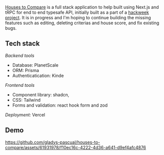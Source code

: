 [Houses to Compare](https://houses-to-compare.vercel.app/) is a full stack application to help built using Next.js and tRPC for end to end typesafe API, initially built as a part of a [hackweek project](https://docs.google.com/presentation/d/1-g8Xs3qOWvq4zZJF62AfbrL1xggxDhGdpc-qAglK6GA/edit#slide=id.p). It is in progress and I'm hoping to continue building the missing features such as editing, deleting criterias and house score, and fix existing bugs.



## Tech stack

_Backend tools_
- Database: PlanetScale
- ORM: Prisma
- Authenticatication: Kinde
  
_Frontend tools_
- Component library: shadcn,
- CSS: Tailwind
- Forms and validation: react hook form and zod

  
_Deployment:_ Vercel


## Demo

https://github.com/gladys-pascual/houses-to-compare/assets/61931978/f10ec16c-4222-4d36-a641-d9ef4afc4876

